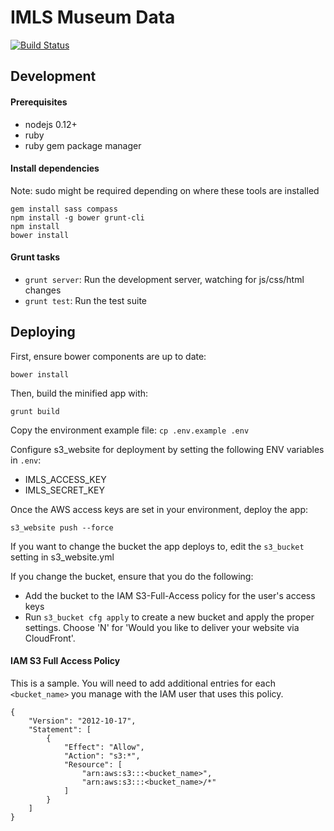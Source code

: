 # IMLS Museum Data

[![Build Status](https://travis-ci.org/azavea/imls-museum-data.svg?branch=develop)](https://travis-ci.org/azavea/imls-museum-data)

## Development

#### Prerequisites
- nodejs 0.12+
- ruby
- ruby gem package manager

#### Install dependencies

Note: sudo might be required depending on where these tools are installed
```
gem install sass compass
npm install -g bower grunt-cli
npm install
bower install
```

#### Grunt tasks

- `grunt server`: Run the development server, watching for js/css/html changes
- `grunt test`: Run the test suite


## Deploying

First, ensure bower components are up to date:
```
bower install
```

Then, build the minified app with:
```
grunt build
```

Copy the environment example file: `cp .env.example .env`

Configure s3_website for deployment by setting the following ENV variables in `.env`:
  - IMLS_ACCESS_KEY
  - IMLS_SECRET_KEY

Once the AWS access keys are set in your environment, deploy the app:
```
s3_website push --force
```

If you want to change the bucket the app deploys to, edit the `s3_bucket` setting in s3_website.yml

If you change the bucket, ensure that you do the following:
  - Add the bucket to the IAM S3-Full-Access policy for the user's access keys
  - Run `s3_bucket cfg apply` to create a new bucket and apply the proper settings. Choose 'N' for 'Would you like to deliver your website via CloudFront'.

#### IAM S3 Full Access Policy

This is a sample. You will need to add additional entries for each `<bucket_name>` you manage with
the IAM user that uses this policy.

```
{
    "Version": "2012-10-17",
    "Statement": [
        {
            "Effect": "Allow",
            "Action": "s3:*",
            "Resource": [
                "arn:aws:s3:::<bucket_name>",
                "arn:aws:s3:::<bucket_name>/*"
            ]
        }
    ]
}
```
